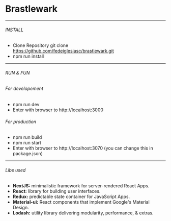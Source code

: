 # Brastlewark

---


###### INSTALL

* Clone Repository git clone https://github.com/fedeiglesiasc/brastlewark.git
* npm run install


---


###### RUN & FUN

###### For developement

* npm run dev
* Enter with browser to http://localhost:3000

###### For production

* npm run build
* npm run start
* Enter with browser to http://localhost:3070 (you can change this in package.json)

---

###### Libs used

* **NextJS:** minimalistic framework for server-rendered React Apps.
* **React:** library for building user interfaces.
* **Redux:** predictable state container for JavaScript Apps.
* **Material-ui:** React components that implement Google's Material Design.
* **Lodash:** utility library delivering modularity, performance, & extras.
